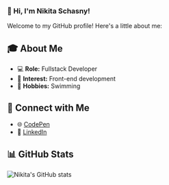 ### 👋 Hi, I'm Nikita Schasny!

Welcome to my GitHub profile! Here's a little about me:

## 🎓 About Me
- 💻 **Role:** Fullstack Developer
- 🌟 **Interest:** Front-end development
- 🎨 **Hobbies:** Swimming

## 🔗 Connect with Me
- 🌐 [CodePen](https://codepen.io/Nikita-Schasny-ASU)
- 💼 [LinkedIn](https://linkedin.com/in/nikita-schasny)

## 📊 GitHub Stats
![Nikita's GitHub stats](https://github-readme-stats.vercel.app/api?username=yourusername&show_icons=true&theme=radical)
